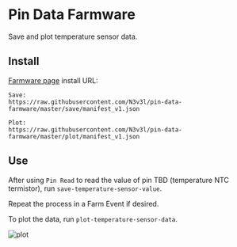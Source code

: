 # Pin Data Farmware
Save and plot temperature sensor data.

## Install
[Farmware page](https://my.farm.bot/app/farmware) install URL:
```
Save:
https://raw.githubusercontent.com/N3v3l/pin-data-farmware/master/save/manifest_v1.json

Plot:
https://raw.githubusercontent.com/N3v3l/pin-data-farmware/master/plot/manifest_v1.json
```

## Use

After using `Pin Read` to read the value of pin TBD (temperature NTC termistor), run `save-temperature-sensor-value`.

Repeat the process in a Farm Event if desired.

To plot the data, run `plot-temperature-sensor-data`.

![plot](https://user-images.githubusercontent.com/12681652/33815599-82769450-dde7-11e7-859a-c0351b5a2882.png)
